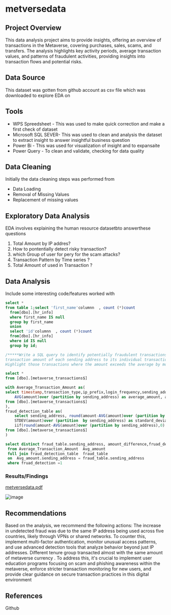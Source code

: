 # metversedata
## Project Overview 

 This data analysis project aims to provide insights, offering an overview of transactions in the Metaverse, covering purchases, sales, scams, and transfers. The analysis highlights key activity periods, average transaction values, and patterns of fraudulent activities, providing insights into transaction flows and potential risks. 
 ## Data Source

This dataset was gotten from github account as csv file which was downloaded to explore EDA on

## Tools

- WPS Spreedsheet - This was used to make quick correction and make a first check of dataset
- Microsoft SQL SEVER- This was used to clean and analysis the dataset to extract insight to answer insightful business question
- Power Bi - This was used for visualization of insight and to expansaite
- Power Query - To clean and validate, checking for data quality 


## Data Cleaning
  Initially the data cleaning steps was performed from
  - Data Loading
  -  Removal of Missing Values
  -  Replacement of missing values
 
  ## Exploratory Data Analysis

  EDA involves explaining the human resource datasetbto answerthese questions 
  
  1. Total Amount by IP addres?
  2. How to pontentially detect risky transaction?
  3. which Group of user for pery for the scam attacks?
  4. Transaction Pattern by Time series ?
  5. Total Amount of used in Transaction ?
 
     
## Data Analysis
Include some interesting code/features worked with
```sql
select *
from table 1;select 'first_name'columnn  , count (*)count
  from[dbo].[hr_info]
  where first_name IS null
  group by first_name
  union
  select 'id'columnn  , count (*)count
  from[dbo].[hr_info]
  where id IS null
  group by id;
```

```sql
/*****Write a SQL query to identify potentially fraudulent transactions by comparing the average
transaction amount of each sending address to its individual transactions. 
Highlight those transactions where the amount exceeds the average by more than two standard deviations*/

select *
from [dbo].[metaverse_transactions$]

with Average_Transaction_Amount as(
select timestamp,transaction_type,ip_prefix,login_frequency,sending_address,
	AVG(amount)over (partition by sending_address) as average_amount, amount
from [dbo].[metaverse_transactions$]
),
fraud_detection_table as(
	select sending_address, round(amount-AVG(amount)over (partition by sending_address),0) as amount_difference,
	STDEV(amount)over (partition  by sending_address) as standard_deviation,
	iif(round(amount-AVG(amount)over (partition by sending_address),0) > (2*STDEV(amount)over (partition  by sending_address)),1,0) as fruad_detection
from [dbo].[metaverse_transactions$]
)

select distinct fraud_table.sending_address, amount_difference,fruad_detection, round(fraud_table.standard_deviation,0) as standard_deviation
 from Average_Transaction_Amount  Avg_amount
 full join fraud_detection_table  fraud_table
 on  Avg_amount.sending_address = fraud_table.sending_address
 where fruad_detection =1
`````

### Results/Findings
[metversedata.pdf](https://github.com/user-attachments/files/18000694/metversedata.pdf)

![image](https://github.com/user-attachments/assets/5c14525b-0986-4fa7-9ab5-1cb945a35b27)



## Recommendations
Based on the analysis, we recommend the following actions:
The increase in undetected fraud was due to the same IP address being used across five countries, likely through VPNs or shared networks. 
To counter this, implement multi-factor authentication, monitor unusual access patterns, and use advanced detection tools that analyze behavior beyond just IP addresses. 
Different tenure group transacted almost with the same amount of metaverse currency .
To address this, it's crucial to implement user education programs focusing on scam and phishing awareness within the metaverse, 
enforce stricter transaction monitoring for new users, and provide clear guidance on secure transaction practices in this digital environment

## References

Github
